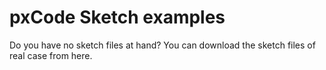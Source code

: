 # pxCode Sketch examples

Do you have no sketch files at hand? 
You can download the sketch files of real case from here.
